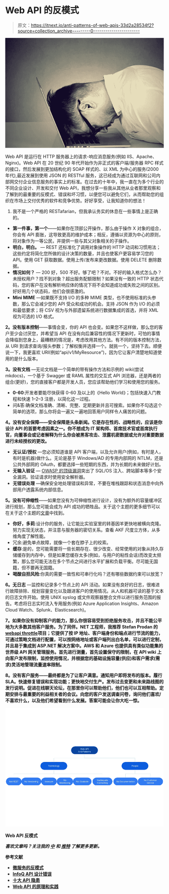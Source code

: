 # Web API 的反模式

> 原文：<https://itnext.io/anti-patterns-of-web-apis-33d2a28534f2?source=collection_archive---------0----------------------->

![](img/c3bc140788ffef2c471a948dda000608.png)

Web API 是运行在 HTTP 服务器上的请求-响应消息服务(例如 IIS、Apache、Nginx)。Web API 在 20 世纪 90 年代开始作为非正式的客户端/服务器 RPC 样式的接口，然后发展到更加结构化的 SOAP 样式的、以 XML 为中心的服务(2000 年代),最近发展到使用 JSON 的 RESTful 服务，这已经成为通过互联网和公司内部网交付企业信息服务的事实上的标准。在过去的十年中，我一直在为多个行业的不同企业设计、开发和交付 Web API，我想分享一些我从其他从业者那里观察和了解到的最重要的反模式、错误和坏习惯，以便您可以避免它们，从而帮助您的组织在市场上交付优秀的软件和竞争优势。好好享受，让我知道你的想法！

1.  我不是一个严格的 RESTafarian，但我承认务实的休息在一些事情上是正确的。

*   **第一件事，第一个**——如果你在顶部公开操作，那么由于操作 X 对象的组合，你会有 API 膨胀，这导致更高的维护成本；相反，遵循以资源为中心的原则，将对象作为一等公民，并提供一些与其父对象相关的子操作。
*   **明白，明白。** — REST 还标准化了调用对象操作的 HTTP 动词和习惯用法；这些约定将简化您所做的设计决策的数量，并且也使客户更容易学习您的 API。使用 GET 获取数据。使用上传/发布来更改数据。使用 DELETE 删除数据。
*   **情况如何？** — 200 好，500 不好。够了吧？不对。不好的输入格式怎么办？未授权用户？找不到对象？超出服务配额限制？如果没有一致的 HTTP 状态代码，您的客户在没有解析响应体的情况下将不会知道成功或失败之间的区别。好好用几个状态码，他们会很感激的。
*   **Mini MIME** —如果既不支持 I/O 的多种 MIME 类型，也不使用标准的头参数，那么它会减少您的 API 受众和成功的机会。支持 JSON 作为 I/O 的必须和最低要求；将 CSV 视为与外部遗留系统进行数据集成的首选，并将 XML 视为可选的 I/O 格式。

**2。没有版本控制**——事情会变，你的 API 也会变。如果您不这样做，那么您的客户至少会讨厌您，并希望当 API 在没有向后兼容性的情况下更新时，可怕的事情会降临到您身上，最糟糕的情况是，考虑改用其他方法。有不同的版本控制方法，从 URI 到请求查询/报头参数；了解权衡并选择一个。就挑一个，坚持下去。顺便说一下，我更喜欢 URI(例如“api/v1/MyResource”)，因为它让客户清楚地知道使用的是什么版本。

**3。没有文档** —无论文档是一个简单的带有操作方法和示例的 wiki(尝试 mkdocs)，一个基于 Swagger 或 RAML 属性的交互式 API 浏览器，还是两者的组合(更好)，您的直接客户都是开发人员，您应该帮助他们学习和使用您的服务。

*   **0-60**:开发者要能尽快获得 0-60 及以上的《Hello World》；包括快速入门教程和快速 1–2–3 注册，以简化这一过程。
*   问&答:确保文档准确、清晰、完整、定期更新并且可搜索。如果你不勾选这个简单的选项，那么你将会一遍又一遍地回答用户同样令人痛苦的问题。

**4。没有安全保障——安全保障是头条新闻。它是存在性的、战略性的，应该是你设计 API 的首要考虑因素之一。你不想成为 IT 架构师、首席技术官或首席执行官，向董事会或记者解释为什么你会被黑客攻击、泄露机密数据或允许对重要数据进行未经授权的更改。**

*   **无认证/授权** —您必须知道谁是 API 客户端，以及允许用户(例如，有时是人，有时是机器)做什么。无论是基于 Windows/AD 的专用内部网的 NTLM，还是公共外部网的 OAuth，都要选择一些短期的东西，并为长期的未来做好计划。
*   **无输入验证** — [OWASP 的顶级漏洞](https://www.owasp.org/index.php/OWASP_Top_Ten_Cheat_Sheet)突出了 SQL/OS 注入、跨站脚本等多个安全漏洞。验证请求时使用安全解析器。
*   **无错误处理** —确保安全地处理错误和异常，不要在堆栈跟踪和状态消息中向外部用户透露系统内部信息。

**5。没有可伸缩性**——如果您没有为可伸缩性进行设计，没有为额外的容量缓冲区进行规划，那么您可能会成为 API 成功的牺牲品。关于这个主题的更多细节可以在关于这个主题的[文章](https://medium.com/@bishr_tabbaa/book-review-scalability-rules-6f7ef5a2052a)中找到。

*   **你好，多莉**:设计你的服务，让它能比实验室里的转基因羊更快地被横向克隆。努力实现无状态，并注意与服务器的密切关系。查看 AKF 尺度立方体，从多维角度了解性能。
*   冗余:避免单点故障，就像一个套在脖子上的绞索。
*   **缓存**:是的，您可能需要将一些长期存在、很少改变、经常使用的对象从持久存储缓存到内存中，但是如果您缓存太多(例如，与用户的粘性会话)而改变太频繁，那么您可能无法在多个节点之间进行水平扩展和负载平衡。尽可能无国籍，但不要再无国籍。
*   **喝酸自担风险**:你真的需要一致性和可串行化吗？还有哪些数据约束可以放宽？

**6。无日志** —监控和记录多个节点上的 API 活动。如果没有良好的日志，很难进行故障排除、规划容量变化以及跟进客户的使用情况。从人和机器可读的基于文本的日志文件开始。使用 UNIX syslog 或文件观察器整合文件以进行服务范围的报告。考虑将日志实时流入专用服务(例如 Azure Application Insights、Amazon Cloud Watch、Splunk、Elasticsearch)。

**7。如果你没有抑制客户的能力，那么你很容易受到拒绝服务攻击，并且不能公平地为大多数其他客户服务。为了同伴。NET 工程师，我推荐 Stefan Prodan 的[**webapi throttle**](https://github.com/stefanprodan/WebApiThrottle)**项目；它提供了按 IP 地址、客户端身份和端点进行节流的能力，可通过策略文档进行配置，可以按网络地址或客户端列出白名单，可以进行定制，并且易于集成到 ASP.NET 解决方案中。AWS 和 Azure 也提供具有类似功能集的世界级 API 网关管理服务。首先进行测量，首先设置保守的限制，在 API wiki 上向客户发布限制，监控使用情况，并根据您的基础设施容量(供应)和客户需求(需求)灵活地管理流量速率限制。****

****8。没有客户服务**——最终都是为了让客户满意。通知用户即将发布的版本。履行 SLA。快速修复错误和实现功能；更快地交付生产。发布过去变更和未来路线图的发行说明。促进在线聊天论坛，在那里你可以帮助他们，他们也可以互相帮助。定期安排与最重要的利益相关者的会议。向您的客户发送调查问卷，询问他们喜欢/不喜欢什么，以及他们希望看到什么发展。答案可能会让你大吃一惊。**

**![](img/f3480156e6a4a1ccef44415805475a58.png)**

**Web API 反模式**

***喜欢文章吗？关注我的* [*中*](https://medium.com/@bishr_tabbaa) *和* [*推特*](https://twitter.com/bishr_tabbaa) *了解更多更新。***

****参考文献****

*   **[微服务的反模式](/anti-patterns-of-microservices-6e802553bd46)**
*   **[InfoQ API 设计错误](https://www.infoq.com/presentations/API-design-mistakes)**
*   **[十大 API 隐患](https://techcrunch.com/2009/11/08/the-top-10-most-common-api-pitfalls/)**
*   **[Web API 的原理和实践](https://medium.com/@bishr_tabbaa/principles-and-practices-of-web-api-bf653e22cd69)**